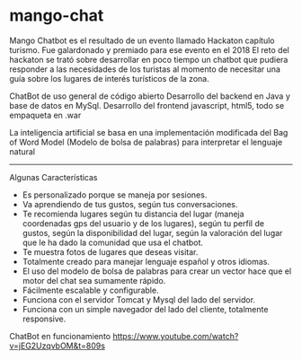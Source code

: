 # mango-chat


Mango Chatbot es el resultado de un evento llamado Hackaton capítulo turismo.
Fue galardonado y premiado para ese evento en el 2018
El reto del hackaton se trató sobre desarrollar en poco tiempo un chatbot que
pudiera responder a las necesidades de los turistas al momento de necesitar
una guía sobre los lugares de interés turísticos de la zona.

ChatBot de uso general de código abierto
Desarrollo del backend en Java y base de datos en MySql.
Desarrollo del frontend javascript, html5, todo se empaqueta en .war

La inteligencia artificial se basa en una implementación modificada del
Bag of Word Model (Modelo de bolsa de palabras) para interpretar el lenguaje natural

**************************************************************************************************


Algunas Características

* Es personalizado porque se maneja por sesiones.
* Va aprendiendo de tus gustos, según tus conversaciones.
* Te recomienda lugares según tu distancia del lugar (maneja coordenadas gps del usuario y de los lugares),
según tu perfil de gustos, según la disponibilidad del lugar, según la valoración del lugar que le ha
dado la comunidad que usa el chatbot.
* Te muestra fotos de lugares que deseas visitar.
* Totalmente creado para manejar lenguaje español y otros idiomas.
* El uso del modelo de bolsa de palabras para crear un vector hace que el motor del chat sea sumamente rápido.
* Fácilmente escalable y configurable.
* Funciona con el servidor Tomcat y Mysql del lado del servidor.
* Funciona con un simple navegador del lado del cliente, totalmente responsive.   


ChatBot en funcionamiento
https://www.youtube.com/watch?v=jEG2UzqvbOM&t=809s

